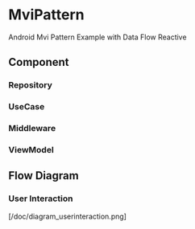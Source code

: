 # MviPattern
Android Mvi Pattern Example with Data Flow Reactive

## Component

### Repository

### UseCase

### Middleware

### ViewModel


## Flow Diagram
### User Interaction
[/doc/diagram_userinteraction.png]
